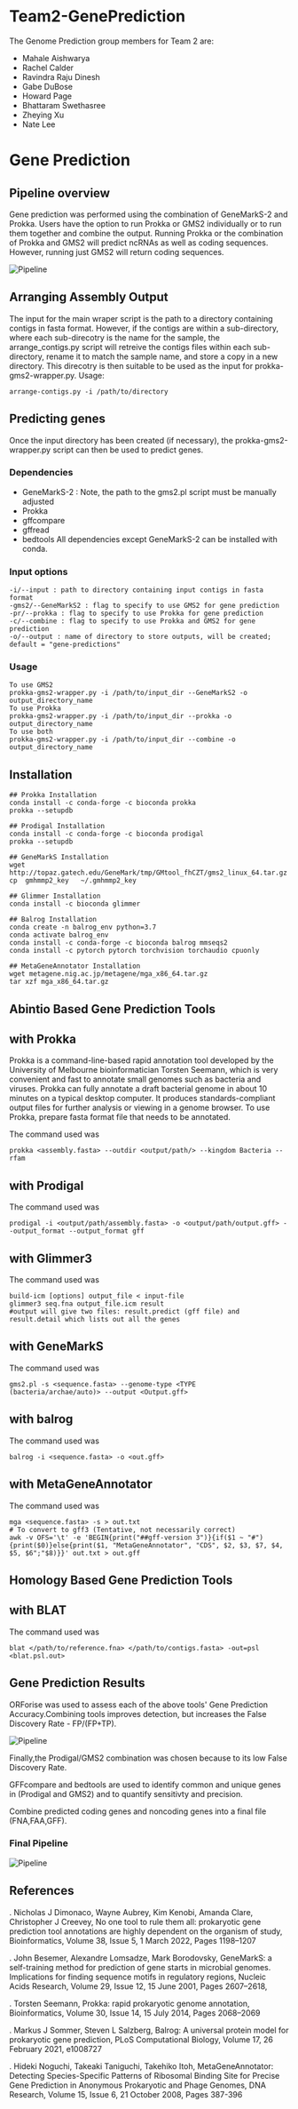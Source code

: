 # Team2-GenePrediction

The Genome Prediction group members for Team 2 are:
* Mahale Aishwarya
* Rachel Calder
* Ravindra Raju Dinesh
* Gabe DuBose
* Howard Page
* Bhattaram Swethasree
* Zheying Xu
* Nate Lee

# Gene Prediction
## Pipeline overview
Gene prediction was performed using the combination of GeneMarkS-2 and Prokka. Users have the option to run Prokka or GMS2 individually or to run them together and combine the output. Running Prokka or the combination of Prokka and GMS2 will predict ncRNAs as well as coding sequences. However, running just GMS2 will return coding sequences.

![Pipeline](Images/Intial_1.png)

## Arranging Assembly Output
The input for the main wraper script is the path to a directory containing contigs in fasta format. However, if the contigs are within a sub-directory, where each sub-direcotry is the name for the sample, the arrange_contigs.py script will retreive the contigs files within each sub-directory, rename it to match the sample name, and store a copy in a new directory. This direcotry is then suitable to be used as the input for prokka-gms2-wrapper.py.
Usage:
```
arrange-contigs.py -i /path/to/directory
```
## Predicting genes
Once the input directory has been created (if necessary), the prokka-gms2-wrapper.py script can then be used to predict genes.

### Dependencies
* GeneMarkS-2 : Note, the path to the gms2.pl script must be manually adjusted
* Prokka
* gffcompare
* gffread
* bedtools
All dependencies except GeneMarkS-2 can be installed with conda.

### Input options
```
-i/--input : path to directory containing input contigs in fasta format
-gms2/--GeneMarkS2 : flag to specify to use GMS2 for gene prediction
-pr/--prokka : flag to specify to use Prokka for gene prediction
-c/--combine : flag to specify to use Prokka and GMS2 for gene prediction
-o/--output : name of directory to store outputs, will be created; default = "gene-predictions"
```
### Usage
```
To use GMS2
prokka-gms2-wrapper.py -i /path/to/input_dir --GeneMarkS2 -o output_directory_name
To use Prokka
prokka-gms2-wrapper.py -i /path/to/input_dir --prokka -o output_directory_name
To use both
prokka-gms2-wrapper.py -i /path/to/input_dir --combine -o output_directory_name
```


## Installation

```
## Prokka Installation
conda install -c conda-forge -c bioconda prokka
prokka --setupdb
```
```
## Prodigal Installation
conda install -c conda-forge -c bioconda prodigal
prokka --setupdb
```
```
## GeneMarkS Installation
wget http://topaz.gatech.edu/GeneMark/tmp/GMtool_fhCZT/gms2_linux_64.tar.gz
cp  gmhmmp2_key   ~/.gmhmmp2_key
```
```
## Glimmer Installation
conda install -c bioconda glimmer
```
```
## Balrog Installation
conda create -n balrog_env python=3.7
conda activate balrog_env
conda install -c conda-forge -c bioconda balrog mmseqs2
conda install -c pytorch pytorch torchvision torchaudio cpuonly
```
```
## MetaGeneAnnotator Installation
wget metagene.nig.ac.jp/metagene/mga_x86_64.tar.gz
tar xzf mga_x86_64.tar.gz
```
## Abintio Based Gene Prediction Tools

## with Prokka
Prokka is a command-line-based rapid annotation tool developed by the University of Melbourne bioinformatician Torsten Seemann, which is very convenient and fast to annotate small genomes such as bacteria and viruses. Prokka can fully annotate a draft bacterial genome in about 10 minutes on a typical desktop computer. It produces standards-compliant output files for further analysis or viewing in a genome browser. To use Prokka, prepare fasta format file that needs to be annotated.

The command used was
```
prokka <assembly.fasta> --outdir <output/path/> --kingdom Bacteria --rfam
```
## with Prodigal
The command used was
```
prodigal -i <output/path/assembly.fasta> -o <output/path/output.gff> --output_format --output_format gff
```
## with Glimmer3
The command used was
```
build-icm [options] output_file < input-file
glimmer3 seq.fna output_file.icm result
#output will give two files: result.predict (gff file) and result.detail which lists out all the genes
```
## with GeneMarkS
The command used was
```
gms2.pl -s <sequence.fasta> --genome-type <TYPE (bacteria/archae/auto)> --output <Output.gff>

```
## with balrog
The command used was
```
balrog -i <sequence.fasta> -o <out.gff>
```
## with MetaGeneAnnotator
The command used was
```
mga <sequence.fasta> -s > out.txt
# To convert to gff3 (Tentative, not necessarily correct)
awk -v OFS='\t' -e 'BEGIN{print("##gff-version 3")}{if($1 ~ "#"){print($0)}else{print($1, "MetaGeneAnnotator", "CDS", $2, $3, $7, $4, $5, $6";"$8)}}' out.txt > out.gff
```

## Homology Based Gene Prediction Tools

## with BLAT
The command used was
```
blat </path/to/reference.fna> </path/to/contigs.fasta> -out=psl <blat.psl.out>

```

## Gene Prediction Results
ORForise was used to assess each of the above tools' Gene Prediction Accuracy.Combining tools improves detection, but increases the False Discovery Rate - FP/(FP+TP).

![Pipeline](Images/Results.png)

Finally,the Prodigal/GMS2 combination was chosen because to its low False Discovery Rate.

GFFcompare and bedtools are used to identify common and unique genes in (Prodigal and GMS2) and to quantify sensitivty and precision.

Combine predicted coding genes and noncoding genes into a final file (FNA,FAA,GFF).

### Final Pipeline
![Pipeline](Images/Final.png)


## References

. Nicholas J Dimonaco, Wayne Aubrey, Kim Kenobi, Amanda Clare, Christopher J Creevey, No one tool to rule them all: prokaryotic gene prediction tool annotations are highly dependent on the organism of study, Bioinformatics, Volume 38, Issue 5, 1 March 2022, Pages 1198–1207​

. John Besemer, Alexandre Lomsadze, Mark Borodovsky, GeneMarkS: a self-training method for prediction of gene starts in microbial genomes. Implications for finding sequence motifs in regulatory regions, Nucleic Acids Research, Volume 29, Issue 12, 15 June 2001, Pages 2607–2618,​

. Torsten Seemann, Prokka: rapid prokaryotic genome annotation, Bioinformatics, Volume 30, Issue 14, 15 July 2014, Pages 2068–2069​

. Markus J Sommer, Steven L Salzberg, Balrog: A universal protein model for prokaryotic gene prediction, PLoS Computational Biology, Volume 17, 26 February 2021, e1008727​

. Hideki Noguchi, Takeaki Taniguchi, Takehiko Itoh, MetaGeneAnnotator: Detecting Species-Specific Patterns of Ribosomal Binding Site for Precise Gene Prediction in Anonymous Prokaryotic and Phage Genomes, DNA Research, Volume 15, Issue 6, 21 October 2008, Pages 387-396

